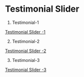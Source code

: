 

# Testimonial Slider

1) Testimonial-1

[Testimonial Slider -1](https://github.com/vasanthgx/simple-js-projects/blob/main/projects/testimonial-slider/images/image1.png)

2) Testimonial-2

[Testimonial Slider -2](https://github.com/vasanthgx/simple-js-projects/blob/main/projects/testimonial-slider/images/image2.png)


3) Testimonial-3

[Testimonial Slider -3](https://github.com/vasanthgx/simple-js-projects/blob/main/projects/testimonial-slider/images/image3.png)

